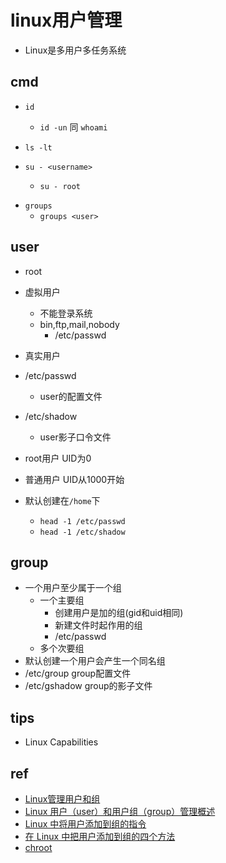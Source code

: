 # linux用户管理
+ Linux是多用户多任务系统

## cmd
+ `id`
    + `id -un` 同 `whoami`

+ `ls -lt`

+ `su - <username>`
    + `su - root`

<!-- groups -->

+ `groups`
    + `groups <user>`

## user

+ root
+ 虚拟用户
    + 不能登录系统
    + bin,ftp,mail,nobody
        + /etc/passwd
+ 真实用户
    

+ /etc/passwd
    + user的配置文件
+ /etc/shadow
    + user影子口令文件

+ root用户 UID为0
+ 普通用户 UID从1000开始
+ 默认创建在`/home`下
    + `head -1 /etc/passwd`
    + `head -1 /etc/shadow`

## group

+ 一个用户至少属于一个组
    + 一个主要组
        + 创建用户是加的组(gid和uid相同)
        + 新建文件时起作用的组
        + /etc/passwd
    + 多个次要组
+ 默认创建一个用户会产生一个同名组
+ /etc/group group配置文件
+ /etc/gshadow group的影子文件


## tips

+ Linux Capabilities

## ref
+ [Linux管理用户和组](https://zhuanlan.zhihu.com/p/36482253)
+ [Linux 用户（user）和用户组（group）管理概述](https://www.huaweicloud.com/articles/10b71304751253e58286a9035ee68a7a.html)
+ [Linux 中将用户添加到组的指令](https://cnzhx.net/blog/linux-add-user-to-group/)
+ [在 Linux 中把用户添加到组的四个方法](https://linux.cn/article-10768-1.html)
+ [chroot](https://cloud.tencent.com/developer/article/1722181)